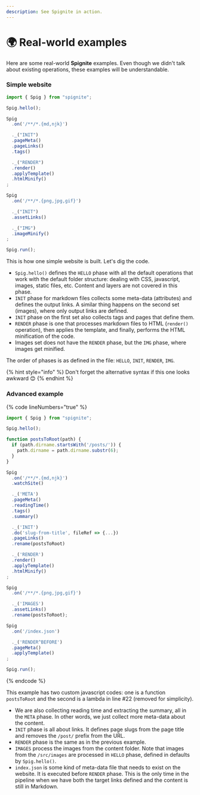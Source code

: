 ```yaml
---
description: See Spignite in action.
---
```


# 🌍 Real-world examples

Here are some real-world **Spignite** examples. Even though we didn't talk about existing operations, these examples will be understandable.

### Simple website

```javascript
import { Spig } from "spignite";

Spig.hello();

Spig
  .on('/**/*.{md,njk}')

  ._("INIT")
  .pageMeta()
  .pageLinks()
  .tags()

  ._("RENDER")
  .render()
  .applyTemplate()
  .htmlMinify()
;

Spig
  .on('/**/*.{png,jpg,gif}')

  ._("INIT")
  .assetLinks()

  ._("IMG")
  .imageMinify()
;

Spig.run();
```

This is how one simple website is built. Let's dig the code.

* `Spig.hello()` defines the `HELLO` phase with all the default operations that work with the default folder structure: dealing with CSS, javascript, images, static files, etc. Content and layers are not covered in this phase.
* `INIT` phase for markdown files collects some meta-data (attributes) and defines the output links. A similar thing happens on the second set (images), where only output links are defined.
* `INIT` phase on the first set also collects tags and pages that define them.
* `RENDER` phase is one that processes markdown files to HTML (`render()` operation), then applies the template, and finally, performs the HTML minification of the code.
* Images set does not have the `RENDER` phase, but the `IMG` phase, where images get minified.

The order of phases is as defined in the file: `HELLO`, `INIT`, `RENDER`, `IMG`.

{% hint style="info" %}
Don't forget the alternative syntax if this one looks awkward 😊
{% endhint %}

### Advanced example

{% code lineNumbers="true" %}
```javascript
import { Spig } from "spignite";

Spig.hello();

function postsToRoot(path) {
  if (path.dirname.startsWith('/posts/')) {
    path.dirname = path.dirname.substr(6);
  }
}

Spig
  .on('/**/*.{md,njk}')
  .watchSite()

  ._('META')
  .pageMeta()
  .readingTime()
  .tags()
  .summary()

  ._('INIT')
  .do('slug-from-title', fileRef => {...})
  .pageLinks()
  .rename(postsToRoot)

  ._('RENDER')
  .render()
  .applyTemplate()
  .htmlMinify()
;

Spig
  .on('/**/*.{png,jpg,gif}')

  ._('IMAGES')
  .assetLinks()
  .rename(postsToRoot);

Spig
  .on('/index.json')

  ._('RENDER^BEFORE')
  .pageMeta()
  .applyTemplate()
;

Spig.run();
```
{% endcode %}

This example has two custom javascript codes: one is a function `postsToRoot` and the second is a lambda in line #22 (removed for simplicity).

* We are also collecting reading time and extracting the summary, all in the `META` phase. In other words, we just collect more meta-data about the content.
* `INIT` phase is all about links. It defines page slugs from the page title and removes the `/post/` prefix from the URL.
* `RENDER` phase is the same as in the previous example.
* `IMAGES` process the images from the content folder. Note that images from the `/src/images` are processed in `HELLO` phase, defined in defaults by `Spig.hello()`.
* `index.json` is some kind of meta-data file that needs to exist on the website. It is executed before `RENDER` phase. This is the only time in the pipeline when we have both the target links defined and the content is still in Markdown.
